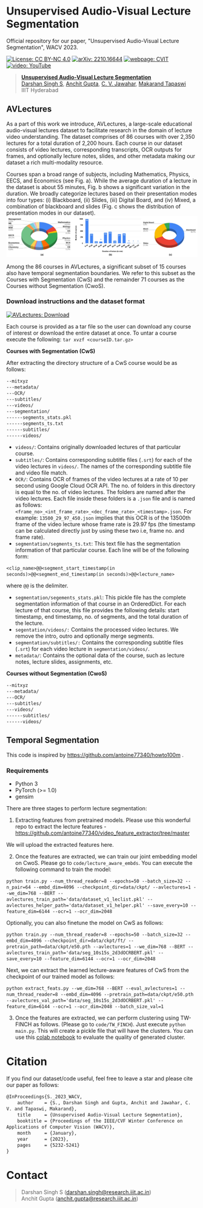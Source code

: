 # Unsupervised Audio-Visual Lecture Segmentation
Official repository for our paper, "Unsupervised Audio-Visual Lecture Segmentation", WACV 2023. 


[![License: CC BY-NC 4.0](https://img.shields.io/badge/License%3A-%20CC%20BY--NC%204.0-orange.svg)](https://creativecommons.org/licenses/by-nc/4.0/) [![arXiv: 2210.16644](https://img.shields.io/badge/arXiv-2210.16644-brightgreen.svg)](https://arxiv.org/abs/2210.16644) [![webpage: CVIT](https://img.shields.io/badge/webpage-CVIT-blue.svg)](https://cvit.iiit.ac.in/research/projects/cvit-projects/avlectures) [![video: YouTube](https://img.shields.io/badge/video-YouTube-red.svg)](https://youtu.be/tQEAz2D-7y0) 


> [**Unsupervised Audio-Visual Lecture Segmentation**](https://arxiv.org/abs/2210.16644)<br>
> [Darshan Singh S](https://www.linkedin.com/in/darshansinghs/), [Anchit Gupta](https://www.linkedin.com/in/anchit-gupta-b4072a169/), [C. V. Jawahar](https://faculty.iiit.ac.in/~jawahar/), [Makarand Tapaswi](https://makarandtapaswi.github.io/)<br>IIIT Hyderabad

## AVLectures
As a part of this work we introduce, AVLectures, a large-scale educational audio-visual lectures dataset to facilitate research in the domain of lecture video understanding. The dataset comprises of 86 courses with over 2,350 lectures for a total duration of 2,200 hours. Each course in our dataset consists of video lectures, corresponding transcripts, OCR outputs for frames, and optionally lecture notes, slides, and other metadata making our dataset a rich multi-modality resource.

Courses span a broad range of subjects, including Mathematics, Physics, EECS, and Economics (see Fig. a). While the average duration of a lecture in the dataset is about 55 minutes, Fig. b shows a significant variation in the duration. We broadly categorize lectures based on their presentation modes into four types: (i) Blackboard, (ii) Slides, (iii) Digital Board, and (iv) Mixed, a combination of blackboard and slides (Fig. c shows the distribution of
presentation modes in our dataset). 
![AVLectures Stats](https://github.com/Darshansingh11/AVLectures/blob/main/figures/AVLectures_stats.jpg?raw=true)

Among the 86 courses in AVLectures, a significant subset of 15 courses also have temporal segmentation boundaries. We refer to this subset as the Courses with Segmentation (CwS) and the remainder 71 courses as the Courses without Segmentation (CwoS).

### Download instructions and the dataset format

[![AVLectures: Download](https://img.shields.io/badge/AVLectures-Download-ff69b4.svg)](https://iiitaphyd-my.sharepoint.com/:f:/g/personal/darshan_singh_research_iiit_ac_in/EnQk4QRv6cREusJliZoZPtgB-LIEwPn18LmMgJ-upM8A4Q?e=gt0LAA) 

Each course is provided as a tar file so the user can download any course of interest or download the entire dataset at once. 
To untar a course execute the following: `tar xvzf <courseID.tar.gz>` 

**Courses with Segmentation (CwS)**

After extracting the directory structure of a CwS course would be as follows:

```
--mitxyz
---metadata/
---OCR/
---subtitles/
---videos/
---segmentation/
------segments_stats.pkl
------segments_ts.txt
------subtitles/
------videos/
```
* `videos/`: Contains originally downloaded lectures of that particular course.
* `subtitles/`: Contains corresponding subtitle files (`.srt`) for each of the video lectures in `videos/`. The names of the corresponding subtitle file and video file match.
* `OCR/`: Contains OCR of frames of the video lectures at a rate of 10 per second using Google Cloud OCR API. The no. of folders in this directory is equal to the no. of video lectures. The folders are named after the video lectures. Each file inside these folders is a `.json` file and is named as follows:
`<frame_no>_<int_frame_rate>_<dec_frame_rate>_<timestamp>.json`. For example: `13500_29_97_450.json` implies that this OCR is of the 13500th frame of the video lecture whose frame rate is 29.97 fps (the timestamp can be calculated directly just by using these two i.e, frame no. and frame rate). 
* `segmentation/segments_ts.txt`: This text file has the segmentation information of that particular course. Each line will be of the following form:

```
<clip_name>@@<segment_start_timestamp(in seconds)>@@<segment_end_timestamp(in seconds)>@@<lecture_name>
```
where `@@` is the delimiter.
* `segmentation/segements_stats.pkl`: This pickle file has the complete segmentation information of that course in an OrderedDict. For each lecture of that course, this file provides the following details: start timestamp, end timestamp, no. of segments, and the total duration of the lecture.
* `segentation/videos/:` Contains the processed video lectures. We remove the intro, outro and optionally merge segments.
* `segmentation/subtitles/:` Contains the corresponding subtitle files (`.srt`) for each video lecture in `segmentation/videos/`.
* `metadata/`: Contains the optional data of the course, such as lecture notes, lecture slides, assignments, etc.

**Courses without Segmentation (CwoS)**

```
--mitxyz
---metadata/
---OCR/
---subtitles/
---videos/
------subtitles/
------videos/
```

<!-- ## Temporal Segmentation

### Code
Code coming soon! -->

## Temporal Segmentation

This code is inspired by https://github.com/antoine77340/howto100m .

### Requirements
* Python 3
* PyTorch (>= 1.0)
* gensim

There are three stages to perform lecture segmentation:

1. Extracting features from pretrained models. 
Please use this wonderful repo to extract the lecture features - https://github.com/antoine77340/video_feature_extractor/tree/master

We will upload the extracted features here.

2. Once the features are extracted, we can train our joint embedding model on CwoS. Please go to `code/lecture_aware_embds`.
You can execute the following command to train the model:

```
python train.py --num_thread_reader=8 --epochs=50 --batch_size=32 --n_pair=64 --embd_dim=4096 --checkpoint_dir=data/ckpt/ --avlectures=1 --we_dim=768 --BERT --avlectures_train_path='data/dataset_v1_leclist.pkl' --avlectures_helper_path='data/dataset_v1_helper.pkl' --save_every=10 --feature_dim=6144 --ocr=1 --ocr_dim=2048
```

Optionally, you can also finetune the model on CwS as follows:

```
python train.py --num_thread_reader=8 --epochs=50 --batch_size=32 --embd_dim=4096 --checkpoint_dir=data/ckpt/ft/ --pretrain_path=data/ckpt/e50.pth --avlectures=1 --we_dim=768 --BERT --avlectures_train_path='data/seg_10s15s_2d3dOCRBERT.pkl' --save_every=10 --feature_dim=6144 --ocr=1 --ocr_dim=2048
```

Next, we can extract the learned lecture-aware features of CwS from the checkpoint of our trained model as follows:

```
python extract_feats.py --we_dim=768 --BERT --eval_avlectures=1 --num_thread_reader=8 --embd_dim=4096 --pretrain_path=data/ckpt/e50.pth --avlectures_val_path='data/seg_10s15s_2d3dOCRBERT.pkl' --feature_dim=6144 --ocr=1 --ocr_dim=2048 --batch_size_val=1
```

3. Once the features are extracted, we can perform clustering using TW-FINCH as follows. (Please go to `code/TW_FINCH`). Just execute `python main.py`. This will create a pickle file that will have the clusters. You can use this [colab notebook]([url](https://drive.google.com/drive/folders/1x3juCII1wrlAycOZoY40ba9Dm92Nt33K?usp=sharing)) to evaluate the quality of generated cluster.  

# Citation
If you find our dataset/code useful, feel free to leave a star and please cite our paper as follows:
```
@InProceedings{S._2023_WACV,
    author    = {S., Darshan Singh and Gupta, Anchit and Jawahar, C. V. and Tapaswi, Makarand},
    title     = {Unsupervised Audio-Visual Lecture Segmentation},
    booktitle = {Proceedings of the IEEE/CVF Winter Conference on Applications of Computer Vision (WACV)},
    month     = {January},
    year      = {2023},
    pages     = {5232-5241}
}
```

# Contact 
> Darshan Singh S (darshan.singh@research.iiit.ac.in) <br>
> Anchit Gupta (anchit.gupta@research.iiit.ac.in)
